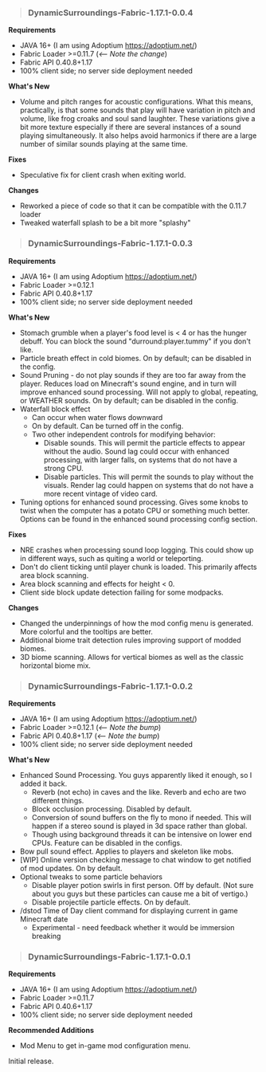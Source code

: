 > ### DynamicSurroundings-Fabric-1.17.1-0.0.4
**Requirements**
* JAVA 16+ (I am using Adoptium https://adoptium.net/)
* Fabric Loader >=0.11.7 (*<-- Note the change*)
* Fabric API 0.40.8+1.17
* 100% client side; no server side deployment needed

**What's New**
* Volume and pitch ranges for acoustic configurations.  What this means, practically, is that some sounds that play will have variation in pitch and volume, like frog croaks and soul sand laughter.  These variations give a bit more texture especially if there are several instances of a sound playing simultaneously.  It also helps avoid harmonics if there are a large number of similar sounds playing at the same time.

**Fixes**
* Speculative fix for client crash when exiting world.

**Changes**
* Reworked a piece of code so that it can be compatible with the 0.11.7 loader
* Tweaked waterfall splash to be a bit more "splashy"

> ### DynamicSurroundings-Fabric-1.17.1-0.0.3
**Requirements**
* JAVA 16+ (I am using Adoptium https://adoptium.net/)
* Fabric Loader >=0.12.1
* Fabric API 0.40.8+1.17
* 100% client side; no server side deployment needed

**What's New**
* Stomach grumble when a player's food level is < 4 or has the hunger debuff.  You can block the sound "durround:player.tummy" if you don't like.
* Particle breath effect in cold biomes.  On by default; can be disabled in the config.
* Sound Pruning - do not play sounds if they are too far away from the player.  Reduces load on Minecraft's sound engine, and in turn will improve enhanced sound processing.  Will not apply to global, repeating, or WEATHER sounds.  On by default; can be disabled in the config.
* Waterfall block effect
  * Can occur when water flows downward
  * On by default.  Can be turned off in the config.
  * Two other independent controls for modifying behavior:
    * Disable sounds.  This will permit the particle effects to appear without the audio.  Sound lag could occur with enhanced processing, with larger falls, on systems that do not have a strong CPU.
    * Disable particles.  This will permit the sounds to play without the visuals.  Render lag could happen on systems that do not have a more recent vintage of video card.
* Tuning options for enhanced sound processing.  Gives some knobs to twist when the computer has a potato CPU or something much better.  Options can be found in the enhanced sound processing config section.

**Fixes**
* NRE crashes when processing sound loop logging.  This could show up in different ways, such as quiting a world or teleporting.
* Don't do client ticking until player chunk is loaded.  This primarily affects area block scanning.
* Area block scanning and effects for height < 0.
* Client side block update detection failing for some modpacks.

**Changes**
* Changed the underpinnings of how the mod config menu is generated.  More colorful and the tooltips are better.
* Additional biome trait detection rules improving support of modded biomes.
* 3D biome scanning.  Allows for vertical biomes as well as the classic horizontal biome mix.

> ### DynamicSurroundings-Fabric-1.17.1-0.0.2
**Requirements**
* JAVA 16+ (I am using Adoptium https://adoptium.net/)
* Fabric Loader >=0.12.1 (*<-- Note the bump*)
* Fabric API 0.40.8+1.17 (*<-- Note the bump*)
* 100% client side; no server side deployment needed

**What's New**
* Enhanced Sound Processing.  You guys apparently liked it enough, so I added it back.
  * Reverb (not echo) in caves and the like.  Reverb and echo are two different things.
  * Block occlusion processing.  Disabled by default.
  * Conversion of sound buffers on the fly to mono if needed.  This will happen if a stereo sound is played in 3d space rather than global.
  * Though using background threads it can be intensive on lower end CPUs.  Feature can be disabled in the configs.
* Bow pull sound effect.  Applies to players and skeleton like mobs.
* [WIP] Online version checking message to chat window to get notified of mod updates.  On by default.
* Optional tweaks to some particle behaviors
  * Disable player potion swirls in first person.  Off by default.  (Not sure about you guys but these particles can cause me a bit of vertigo.)
  * Disable projectile particle effects.  On by default.
* /dstod Time of Day client command for displaying current in game Minecraft date
  * Experimental - need feedback whether it would be immersion breaking

> ### DynamicSurroundings-Fabric-1.17.1-0.0.1
**Requirements**
* JAVA 16+ (I am using Adoptium https://adoptium.net/)
* Fabric Loader >=0.11.7
* Fabric API 0.40.6+1.17
* 100% client side; no server side deployment needed

**Recommended Additions**
* Mod Menu to get in-game mod configuration menu.

Initial release.